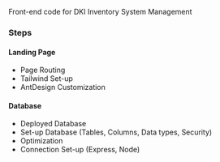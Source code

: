Front-end code for DKI Inventory System Management 

### Steps

#### Landing Page
- Page Routing
- Tailwind Set-up
- AntDesign Customization

#### Database
- Deployed Database
- Set-up Database (Tables, Columns, Data types, Security)
- Optimization
- Connection Set-up (Express, Node)